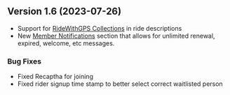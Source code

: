 ## Version 1.6 (2023-07-26)
 - Support for [RideWithGPS Collections](https://support.ridewithgps.com/hc/en-us/articles/7795141585307-Collections) in ride descriptions
 - New [Member Notifications](/Membership/notifications) section that allows for unlimited renewal, expired, welcome, etc messages.

 ### Bug Fixes
 - Fixed Recaptha for joining
 - Fixed rider signup time stamp to better select correct waitlisted person


